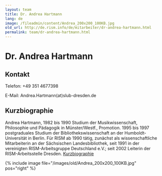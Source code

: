 ```yaml
---
layout: team
title: Dr. Andrea Hartmann
lang: de
image: /fileadmin/content/Andrea_200x200_100KB.jpg
old_url: http://de.rism.info/de/mitarbeiter/dr-andrea-hartmann.html
permalink: team/dr-andrea-hartmann.html
---
```


# Dr. Andrea Hartmann

## Kontakt

Telefon: +49 351 4677398

E-Mail: Andrea.Hartmann(at)slub-dresden.de

## Kurzbiographie

Andrea Hartmann, 1982 bis 1990 Studium der Musikwissenschaft, Philosophie und Pädagogik in Münster/Westf., Promotion. 1995 bis 1997 postgraduales Studium der Bibliothekswissenschaft an der Humboldt-Universität in Berlin. Für RISM ab 1990 tätig, zunächst als wissenschaftliche Mitarbeiterin an der Sächsischen Landesbibliothek, seit 1991 in der vereinigten RISM-Arbeitsgruppe Deutschland e.V.; seit 2002 Leiterin der RISM-Arbeitsstelle Dresden.
[Kurzbiographie](kurzbiografie.html)

{% include image file="/images/old/Andrea_200x200_100KB.jpg" pos="right" %}
